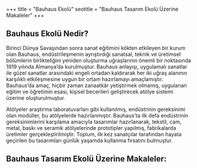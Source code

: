+++
title = "Bauhaus Ekolü"
seotitle = "Bauhaus Tasarım Ekolü Üzerine Makaleler"
+++

## Bauhaus Ekolü Nedir?
Birinci Dünya Savaşından sonra sanat eğitimini kökten etkileyen bir kurum olan Bauhaus, endüstrileşmenin ayrıştırdığı sanatsal, teknik ve üretimsel bölümlerin birlikteliğini yeniden oluşturma uğraşlarının önemli bir noktasında 1919 yılında Almanya’da kurulmuştur. Bauhaus anlayışı, uygulamalı sanatlar ile güzel sanatlar arasındaki engeli ortadan kaldırarak her iki uğraş alanının karşılıklı etkileşmesine uygun bir ortam hazırlamayı amaçlamıştır. Bauhaus’da amaç, hiçbir zaman zanaatkâr yetiştirmek olmamış, uygulanan eğitim ve öğretimin esası, kişisel becerileri geliştirecek atölye sistemi üzerine oluşturulmuştur.

Atölyeler araştırma laboratuvarları gibi kullanılmış, endüstrinin gereksinimi olan modüller, bu atölyelerde hazırlanmıştır. Bauhaus’ta ilk defa endüstrinin gereksinimlerini karşılama amacıyla tasarımlar hazırlanarak, tekstil, cam, metal, baskı ve seramik atölyelerinde prototipler yapılmış, fabrikalarda üretimler gerçekleştirilmiştir. Toplum, ilk kez sanatçılar tarafından hayata geçirilen bu tasarımları günlük yaşamda kullanma fırsatını bulmuştur.

## Bauhaus Tasarım Ekolü Üzerine Makaleler: